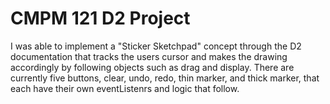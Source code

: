 # CMPM 121 D2 Project

I was able to implement a "Sticker Sketchpad" concept through the D2 documentation that tracks the users cursor and makes the drawing accordingly by following objects such as drag and display. There are currently five buttons, clear, undo, redo, thin marker, and thick marker, that each have their own eventListenrs and logic that follow.
